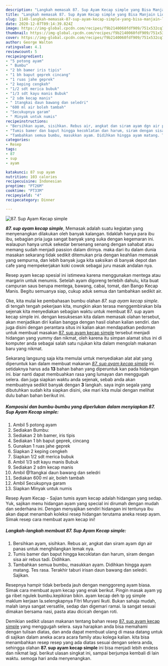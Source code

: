 ```yaml
---
description: "Langkah memasak 87. Sup Ayam Kecap simple yang Bisa Manjain Lidah"
title: "Langkah memasak 87. Sup Ayam Kecap simple yang Bisa Manjain Lidah"
slug: 1148-langkah-memasak-87-sup-ayam-kecap-simple-yang-bisa-manjain-lidah
date: 2020-12-07T09:14:39.824Z
image: https://img-global.cpcdn.com/recipes/f9b2140060fdf909/751x532cq70/87-sup-ayam-kecap-simple-foto-resep-utama.jpg
thumbnail: https://img-global.cpcdn.com/recipes/f9b2140060fdf909/751x532cq70/87-sup-ayam-kecap-simple-foto-resep-utama.jpg
cover: https://img-global.cpcdn.com/recipes/f9b2140060fdf909/751x532cq70/87-sup-ayam-kecap-simple-foto-resep-utama.jpg
author: George Walton
ratingvalue: 4.1
reviewcount: 5
recipeingredient:
- "5 potong ayam"
- " Bumbu"
- "2 bh bamer iris tipis"
- "1 bh baput geprek cincang"
- "1 ruas jahe geprek"
- "2 keping cengkeh"
- "1/2 sdt merica bubuk"
- "1/3 sdt kayu manis Bubuk"
- "2 sdm kecap manis"
- " 1tangkai daun bawang dan seledri"
- "600 ml air boleh tambah"
- "Secukupnya garam"
- " Minyak untuk numis"
recipeinstructions:
- "Bersihkan ayam, sisihkan. Rebus air, angkat dan siram ayam dgn air panas untuk menghilangkan lemak nya."
- "Tumis bamer dan baput hingga kecoklatan dan harum, siram dengan sisa air rebus tadi. Didihkan."
- "Tambahkan semua bumbu, masukkan ayam. Didihkan hingga ayam matang. Tes rasa. Terakhir taburi irisan daun bawang dan seledri. Sajikan."
categories:
- Resep
tags:
- 87
- sup
- ayam

katakunci: 87 sup ayam 
nutrition: 103 calories
recipecuisine: Indonesian
preptime: "PT26M"
cooktime: "PT33M"
recipeyield: "4"
recipecategory: Dinner

---
```



![87. Sup Ayam Kecap simple](https://img-global.cpcdn.com/recipes/f9b2140060fdf909/751x532cq70/87-sup-ayam-kecap-simple-foto-resep-utama.jpg)

<b><i>87. sup ayam kecap simple</i></b>, Memasak adalah suatu kegiatan yang menyenangkan dilakukan oleh banyak kalangan. tidaklah hanya para ibu ibu, sebagian pria juga sangat banyak yang suka dengan kegemaran ini. walaupun hanya untuk sekedar bersenang senang dengan sahabat atau memang sudah menjadi passion dalam dirinya. maka dari itu dalam dunia masakan sekarang tidak sedikit ditemukan pria dengan keahlian memasak yang sempurna, dan lebih banyak juga kita saksikan di banyak depot dan cafe yang mempekerjakan koki cowok sebagai juru masak andalan nya.

Resep ayam kecap spesial ini istimewa karena menggunakan mentega atau margarin untuk menumis. Setelah ayam digoreng terlebih dahulu, kita buat campuran saus berupa mentega, bawang, cabai, tomat, dan Bango Kecap Manis. Begitu semuanya siap, cukup aduk semua dan tambahkan sedikit air.

Oke, kita mulai ke pembahasan bumbu olahan <i>87. sup ayam kecap simple</i>. di tengah tengah pekerjaan kita, mungkin akan terasa menggembirakan bila sejenak kita menyediakan sebagian waktu untuk membuat 87. sup ayam kecap simple ini. dengan kesuksesan kita dalam memasak olahan tersebut, akan menjadikan diri kalian bangga dengan hasil olahan kalian sendiri. dan juga disini dengan perantara situs ini kalian akan mendapatkan pedoman untuk membuat masakan <u>87. sup ayam kecap simple</u> tersebut menjadi hidangan yang yummy dan nikmat, oleh karena itu simpan alamat situs ini di komputer anda sebagai salah satu rujukan kita dalam mengolah makanan baru yang nikmat.


Sekarang langsung saja kita memulai untuk menyediakan alat alat yang diperuntuk kan dalam membuat makanan <u><i>87. sup ayam kecap simple</i></u> ini. setidaknya harus ada <b>13</b> bahan bahan yang diperuntuk kan pada hidangan ini. biar nanti dapat membuahkan rasa yang lumayan dan menggugah selera. dan juga siapkan waktu anda sejenak, sebab anda akan membuatnya sedikit banyak dengan <b>3</b> langkah. saya ingin segala yang dibutuhkan sudah kita siapkan disini, oke mari kita mulai dengan melihat dulu bahan bahan berikut ini.

<!--inarticleads1-->

##### Komposisi dan bumbu-bumbu yang diperlukan dalam menyiapkan 87. Sup Ayam Kecap simple:

1. Ambil 5 potong ayam
1. Sediakan  Bumbu:
1. Sediakan 2 bh bamer, iris tipis
1. Sediakan 1 bh baput geprek, cincang
1. Gunakan 1 ruas jahe geprek
1. Siapkan 2 keping cengkeh
1. Siapkan 1/2 sdt merica bubuk
1. Ambil 1/3 sdt kayu manis Bubuk
1. Sediakan 2 sdm kecap manis
1. Ambil  @1tangkai daun bawang dan seledri
1. Sediakan 600 ml air, boleh tambah
1. Ambil Secukupnya garam
1. Siapkan  Minyak untuk numis


Resep Ayam Kecap - Sajian tumis ayam kecap adalah hidangan yang sedap. Yuk, sajikan menu hidangan ayam yang special ini dirumah dengan mudah dan sederhana ini. Dengan menyajikan sendiri hidangan ini tentunya ibu akan dapat menambah koleksi resep hidangan terutama aneka resep ayam. Simak resep cara membuat ayam kecap ini! 

<!--inarticleads2-->

##### Langkah-langkah membuat 87. Sup Ayam Kecap simple:

1. Bersihkan ayam, sisihkan. Rebus air, angkat dan siram ayam dgn air panas untuk menghilangkan lemak nya.
1. Tumis bamer dan baput hingga kecoklatan dan harum, siram dengan sisa air rebus tadi. Didihkan.
1. Tambahkan semua bumbu, masukkan ayam. Didihkan hingga ayam matang. Tes rasa. Terakhir taburi irisan daun bawang dan seledri. Sajikan.


Resepnya hampir tidak berbeda jauh dengan menggoreng ayam biasa. Simak cara membuat ayam kecap yang enak berikut. Pingin masak ayam yg ga ribet ngulek bumbu.kepikiran bikin. ayam kecap deh tp yg simple maklum kerjaan la.selengkapnya Fitri Muryani Ikuti. Bukan sahaja mudah, malah ianya sangat versatile, sedap dan digemari ramai. Ia sangat sesuai dimakan bersama nasi, pasta atau dicicah dengan roti. 

Demikian sedikit ulasan makanan tentang bahan resep <u>87. sup ayam kecap simple</u> yang menggugah selera. saya harapkan anda bisa memahami dengan tulisan diatas, dan anda dapat membuat ulang di masa datang untuk di sajikan dalam aneka acara acara family atau kolega kalian. kita bisa menambahkan resep resep yang ada diatas sesuai dengan selera anda, sehingga olahan <b>87. sup ayam kecap simple</b> ini bisa menjadi lebih endess dan nikmat lagi. berikut ulasan singkat ini, sampai berjumpa kembali di lain waktu. semoga hari anda menyenangkan.
